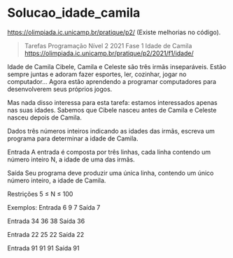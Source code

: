 # Solucao_idade_camila

https://olimpiada.ic.unicamp.br/pratique/p2/
(Existe melhorias no código).
> Tarefas Programação Nível 2
> 2021
> Fase 1
> Idade de Camila https://olimpiada.ic.unicamp.br/pratique/p2/2021/f1/idade/

Idade de Camila
Cibele, Camila e Celeste são três irmãs inseparáveis. Estão sempre juntas e adoram fazer esportes, ler, cozinhar, jogar no computador... Agora estão aprendendo a programar computadores para desenvolverem seus próprios jogos.

Mas nada disso interessa para esta tarefa: estamos interessados apenas nas suas idades. Sabemos que Cibele nasceu antes de Camila e Celeste nasceu depois de Camila.

Dados três números inteiros indicando as idades das irmãs, escreva um programa para determinar a idade de Camila.

Entrada
A entrada é composta por três linhas, cada linha contendo um número inteiro N, a idade de uma das irmãs.

Saída
Seu programa deve produzir uma única linha, contendo um único número inteiro, a idade de Camila.

Restrições
5 ≤ N ≤ 100

Exemplos:
Entrada
6
9
7
Saída
7
	
 

Entrada
34
36
38
Saída
36
	
 

Entrada
22
25
22
Saída
22
	
 

Entrada
91
91
91
Saída
91
